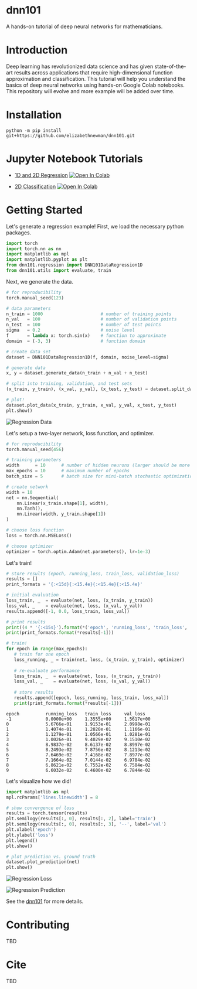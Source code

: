 # dnn101
A hands-on tutorial of deep neural networks for mathematicians. 

# Introduction

Deep learning has revolutionized data science and has given state-of-the-art results across applications that require high-dimensional function approximation and classification. This tutorial will help you understand the basics of deep neural networks using hands-on Google Colab notebooks.  This repository will evolve and more example will be added over time. 

# Installation

```console
python -m pip install git+https://github.com/elizabethnewman/dnn101.git
```


# Jupyter Notebook Tutorials

* [1D and 2D Regression](https://github.com/elizabethnewman/dnn101/blob/main/dnn101/regression/DNN101_Regression.ipynb) [![Open In Colab](https://colab.research.google.com/assets/colab-badge.svg)](https://colab.research.google.com/github/elizabethnewman/dnn101/blob/main/dnn101/regression/DNN101_Regression.ipynb)

* [2D Classification](https://github.com/elizabethnewman/dnn101/blob/main/dnn101/classification/DNN101_Classification.ipynb) [![Open In Colab](https://colab.research.google.com/assets/colab-badge.svg)](https://colab.research.google.com/github/elizabethnewman/dnn101/blob/main/dnn101/classification/DNN101_Classification.ipynb)


# Getting Started

Let's generate a regression example!  First, we load the necessary python packages.
```python
import torch
import torch.nn as nn
import matplotlib as mpl
import matplotlib.pyplot as plt
from dnn101.regression import DNN101DataRegression1D
from dnn101.utils import evaluate, train
```
Next, we generate the data.
```python
# for reproducibility
torch.manual_seed(123)

# data parameters
n_train = 1000                      # number of training points
n_val   = 100                       # number of validation points
n_test  = 100                       # number of test points
sigma   = 0.2                       # noise level
f       = lambda x: torch.sin(x)    # function to approximate
domain  = (-3, 3)                   # function domain

# create data set
dataset = DNN101DataRegression1D(f, domain, noise_level=sigma)

# generate data
x, y = dataset.generate_data(n_train + n_val + n_test)

# split into training, validation, and test sets
(x_train, y_train), (x_val, y_val), (x_test, y_test) = dataset.split_data(x, y, n_train=n_train, n_val=n_val)

# plot!
dataset.plot_data(x_train, y_train, x_val, y_val, x_test, y_test)
plt.show()
```
![Regression Data](docs/figs/getting_started_regression_data.png)

Let's setup a two-layer network, loss function, and optimizer.
```python
# for reproducibility
torch.manual_seed(456)

# training parameters
width      = 10      # number of hidden neurons (larger should be more expressive)
max_epochs = 10      # maximum number of epochs
batch_size = 5       # batch size for mini-batch stochastic optimization

# create network
width = 10
net = nn.Sequential(
    nn.Linear(x_train.shape[1], width),
    nn.Tanh(),
    nn.Linear(width, y_train.shape[1])
)

# choose loss function
loss = torch.nn.MSELoss()

# choose optimizer
optimizer = torch.optim.Adam(net.parameters(), lr=1e-3)
```
Let's train!
```python
# store results (epoch, running_loss, train_loss, validation_loss)
results = []
print_formats = '{:<15d}{:<15.4e}{:<15.4e}{:<15.4e}'

# initial evaluation
loss_train, _  = evaluate(net, loss, (x_train, y_train))
loss_val, _    = evaluate(net, loss, (x_val, y_val))
results.append([-1, 0.0, loss_train, loss_val])

# print results
print((4 * '{:<15s}').format(*('epoch', 'running_loss', 'train_loss', 'val_loss')))
print(print_formats.format(*results[-1]))

# train!
for epoch in range(max_epochs):
   # train for one epoch
   loss_running, _ = train(net, loss, (x_train, y_train), optimizer)
   
   # re-evaluate performance
   loss_train, _  = evaluate(net, loss, (x_train, y_train))
   loss_val, _    = evaluate(net, loss, (x_val, y_val))
   
   # store results
   results.append([epoch, loss_running, loss_train, loss_val])
   print(print_formats.format(*results[-1]))
```
```
epoch          running_loss   train_loss     val_loss       
-1             0.0000e+00     1.3555e+00     1.5617e+00     
0              5.6766e-01     1.9153e-01     2.0998e-01     
1              1.4074e-01     1.2020e-01     1.1166e-01     
2              1.1279e-01     1.0566e-01     1.0281e-01     
3              1.0026e-01     9.4029e-02     9.1510e-02     
4              8.9837e-02     8.6137e-02     8.8997e-02     
5              8.2493e-02     7.8756e-02     8.1213e-02     
6              7.6469e-02     7.4168e-02     7.8977e-02     
7              7.1664e-02     7.0144e-02     6.9784e-02     
8              6.8621e-02     6.7552e-02     6.7584e-02     
9              6.6032e-02     6.4600e-02     6.7844e-02 
```


Let's visualize how we did!
```python
import matplotlib as mpl
mpl.rcParams['lines.linewidth'] = 8

# show convergence of loss
results = torch.tensor(results)
plt.semilogy(results[:, 0], results[:, 2], label='train')
plt.semilogy(results[:, 0], results[:, 3], '--', label='val')
plt.xlabel('epoch')
plt.ylabel('loss')
plt.legend()
plt.show()

# plot prediction vs. ground truth
dataset.plot_prediction(net)
plt.show()
```

![Regression Loss](docs/figs/getting_started_regression_loss.png)

![Regression Prediction](docs/figs/getting_started_regression_prediction.png)


See the [dnn101](https://github.com/elizabethnewman/dnn101/tree/main/dnn101) for more details.

# Contributing

TBD

# Cite

TBD
